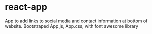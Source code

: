 # react-app
App to add links to social media and contact information at bottom of website. Bootstraped App.js, App.css, with font awesome library 
